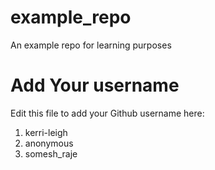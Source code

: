 # example_repo
An example repo for learning purposes
# Add Your username
Edit this file to add your Github username here:
1. kerri-leigh
2. anonymous
3. somesh_raje
